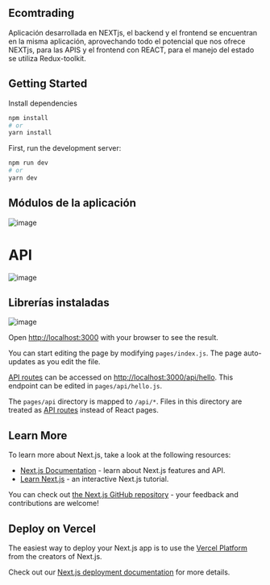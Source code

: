 
## Ecomtrading

Aplicación desarrollada en NEXTjs, el backend y el frontend se encuentran en la misma aplicación, aprovechando todo el potencial que nos ofrece NEXTjs, para las APIS y el frontend con REACT, para el manejo del estado se utiliza Redux-toolkit.

## Getting Started

Install dependencies 

```bash
npm install
# or
yarn install 
```

First, run the development server:

```bash
npm run dev
# or
yarn dev
```

## Módulos de la aplicación 

![image](https://user-images.githubusercontent.com/36921499/190496815-db30c849-5f91-413b-b3d5-c20d04a066bf.png)

# API

![image](https://user-images.githubusercontent.com/36921499/190498241-ad579e7c-5dcd-4828-8036-9f946da5aeff.png)


## Librerías instaladas 

![image](https://user-images.githubusercontent.com/36921499/190496421-7f982d6f-e03f-43b5-847f-e1afa539d7fd.png)


Open [http://localhost:3000](http://localhost:3000) with your browser to see the result.

You can start editing the page by modifying `pages/index.js`. The page auto-updates as you edit the file.

[API routes](https://nextjs.org/docs/api-routes/introduction) can be accessed on [http://localhost:3000/api/hello](http://localhost:3000/api/hello). This endpoint can be edited in `pages/api/hello.js`.

The `pages/api` directory is mapped to `/api/*`. Files in this directory are treated as [API routes](https://nextjs.org/docs/api-routes/introduction) instead of React pages.

## Learn More

To learn more about Next.js, take a look at the following resources:

- [Next.js Documentation](https://nextjs.org/docs) - learn about Next.js features and API.
- [Learn Next.js](https://nextjs.org/learn) - an interactive Next.js tutorial.

You can check out [the Next.js GitHub repository](https://github.com/vercel/next.js/) - your feedback and contributions are welcome!

## Deploy on Vercel

The easiest way to deploy your Next.js app is to use the [Vercel Platform](https://vercel.com/new?utm_medium=default-template&filter=next.js&utm_source=create-next-app&utm_campaign=create-next-app-readme) from the creators of Next.js.

Check out our [Next.js deployment documentation](https://nextjs.org/docs/deployment) for more details.
